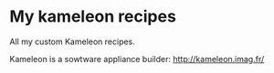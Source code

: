 # My kameleon recipes

All my custom Kameleon recipes.

Kameleon is a sowtware appliance builder: http://kameleon.imag.fr/
